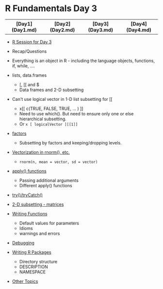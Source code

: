 # R Fundamentals Day 3

<center>
<div>
<table>
<tr>
<th>[Day1](Day1.md)</th><th>[Day2](Day2.md)</th><th>[Day3](Day3.md)</th><th>[Day4](Day4.md)</th>
</tr>
</table>
</div>
</center>

+ [R Session for Day 3](RSession3)

+ Recap/Questions
+ Everything is an object in R - including the language objects, functions, if, while, ....
+ lists, data.frames 
    + [, [[ and $
    + Data frames and 2-D subsetting
+ Can't use logical vector in 1-D list subsetting for [[ 
    + x[[  c(TRUE, FALSE, TRUE, ... ) ]]
    + Need to use which().  But need to ensure only one or else hierarchical subsetting.
    + Or `x [ logicalVector ][[1]]`
+ [factors](Factors.html)
    + Subsetting by factors and keeping/dropping levels.
+ [Vectorization in rnorm(), etc.](rnormVec.html)
    + `rnorm(n, mean = vector, sd = vector)`
+ [apply() functions](Apply.html)
    + Passing additional arguments
    + Different apply() functions
+ [try()/tryCatch()](tryCatch.html)
+ [2-D subsetting - matrices](MatrixSubsetting.html)
+ [Writing Functions](WritingFunctions.html)
    + Default values for parameters
    + Idioms
    + warnings and errors
+ [Debugging](Debugging.html)
+ [Writing R Packages](WritingPackages.html)
    + Directory structure
	+ DESCRIPTION
	+ NAMESPACE
+ [Other Topics](Day4.html)

